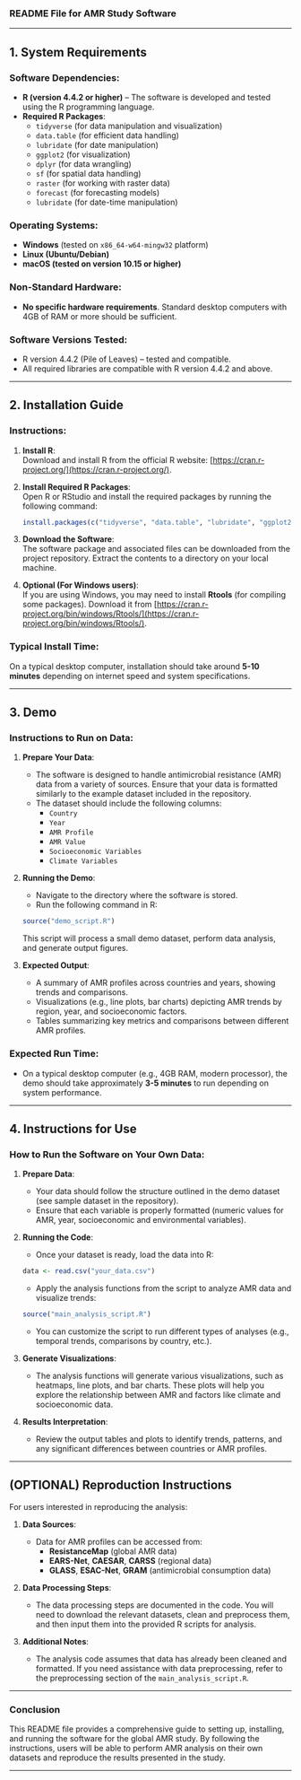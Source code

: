 ### **README File for AMR Study Software**

---

## **1. System Requirements**

### **Software Dependencies:**
- **R (version 4.4.2 or higher)** – The software is developed and tested using the R programming language.
- **Required R Packages**:
  - `tidyverse` (for data manipulation and visualization)
  - `data.table` (for efficient data handling)
  - `lubridate` (for date manipulation)
  - `ggplot2` (for visualization)
  - `dplyr` (for data wrangling)
  - `sf` (for spatial data handling)
  - `raster` (for working with raster data)
  - `forecast` (for forecasting models)
  - `lubridate` (for date-time manipulation)

### **Operating Systems:**
- **Windows** (tested on `x86_64-w64-mingw32` platform)
- **Linux (Ubuntu/Debian)**
- **macOS (tested on version 10.15 or higher)**

### **Non-Standard Hardware:**
- **No specific hardware requirements**. Standard desktop computers with 4GB of RAM or more should be sufficient.

### **Software Versions Tested:**
- R version 4.4.2 (Pile of Leaves) – tested and compatible.
- All required libraries are compatible with R version 4.4.2 and above.

---

## **2. Installation Guide**

### **Instructions:**

1. **Install R**:  
   Download and install R from the official R website: [https://cran.r-project.org/](https://cran.r-project.org/).
   
2. **Install Required R Packages**:  
   Open R or RStudio and install the required packages by running the following command:
   ```r
   install.packages(c("tidyverse", "data.table", "lubridate", "ggplot2", "dplyr", "sf", "raster", "forecast"))
   ```

3. **Download the Software**:  
   The software package and associated files can be downloaded from the project repository. Extract the contents to a directory on your local machine.

4. **Optional (For Windows users)**:  
   If you are using Windows, you may need to install **Rtools** (for compiling some packages). Download it from [https://cran.r-project.org/bin/windows/Rtools/](https://cran.r-project.org/bin/windows/Rtools/).

### **Typical Install Time**:
On a typical desktop computer, installation should take around **5-10 minutes** depending on internet speed and system specifications.

---

## **3. Demo**

### **Instructions to Run on Data**:

1. **Prepare Your Data**:
   - The software is designed to handle antimicrobial resistance (AMR) data from a variety of sources. Ensure that your data is formatted similarly to the example dataset included in the repository.
   - The dataset should include the following columns:
     - `Country`
     - `Year`
     - `AMR Profile`
     - `AMR Value`
     - `Socioeconomic Variables`
     - `Climate Variables`

2. **Running the Demo**:
   - Navigate to the directory where the software is stored.
   - Run the following command in R:
   ```r
   source("demo_script.R")
   ```
   This script will process a small demo dataset, perform data analysis, and generate output figures.

3. **Expected Output**:
   - A summary of AMR profiles across countries and years, showing trends and comparisons.
   - Visualizations (e.g., line plots, bar charts) depicting AMR trends by region, year, and socioeconomic factors.
   - Tables summarizing key metrics and comparisons between different AMR profiles.

### **Expected Run Time**:
- On a typical desktop computer (e.g., 4GB RAM, modern processor), the demo should take approximately **3-5 minutes** to run depending on system performance.

---

## **4. Instructions for Use**

### **How to Run the Software on Your Own Data**:

1. **Prepare Data**:
   - Your data should follow the structure outlined in the demo dataset (see sample dataset in the repository).
   - Ensure that each variable is properly formatted (numeric values for AMR, year, socioeconomic and environmental variables).

2. **Running the Code**:
   - Once your dataset is ready, load the data into R:
   ```r
   data <- read.csv("your_data.csv")
   ```
   - Apply the analysis functions from the script to analyze AMR data and visualize trends:
   ```r
   source("main_analysis_script.R")
   ```
   - You can customize the script to run different types of analyses (e.g., temporal trends, comparisons by country, etc.).

3. **Generate Visualizations**:
   - The analysis functions will generate various visualizations, such as heatmaps, line plots, and bar charts. These plots will help you explore the relationship between AMR and factors like climate and socioeconomic data.

4. **Results Interpretation**:
   - Review the output tables and plots to identify trends, patterns, and any significant differences between countries or AMR profiles.

---

## **(OPTIONAL) Reproduction Instructions**

For users interested in reproducing the analysis:

1. **Data Sources**:
   - Data for AMR profiles can be accessed from:
     - **ResistanceMap** (global AMR data)
     - **EARS-Net**, **CAESAR**, **CARSS** (regional data)
     - **GLASS**, **ESAC-Net**, **GRAM** (antimicrobial consumption data)

2. **Data Processing Steps**:
   - The data processing steps are documented in the code. You will need to download the relevant datasets, clean and preprocess them, and then input them into the provided R scripts for analysis.

3. **Additional Notes**:
   - The analysis code assumes that data has already been cleaned and formatted. If you need assistance with data preprocessing, refer to the preprocessing section of the `main_analysis_script.R`.

---

### **Conclusion**

This README file provides a comprehensive guide to setting up, installing, and running the software for the global AMR study. By following the instructions, users will be able to perform AMR analysis on their own datasets and reproduce the results presented in the study.

---
